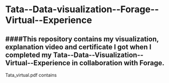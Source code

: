 # Tata--Data-visualization--Forage--Virtual--Experience

####This repository contains my visualization, explanation video and certificate I got when I completed my Tata--Data--Visualization--Virtual--Experience in collaboration with Forage.
---
Tata_virtual.pdf contains
